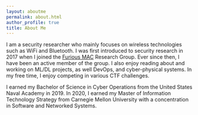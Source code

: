 ```yaml
---
layout: aboutme
permalink: about.html
author_profile: true
title: About Me
---
```


I am a security researcher who mainly focuses on wireless technologies such as WiFi and Bluetooth. I was first introduced to security research in 2017 when I joined the [Furious MAC](https://furiousmac.com) Research Group. Ever since then, I have been an active member of the group. I also enjoy reading about and working on ML/DL projects, as well DevOps, and cyber-physical systems. In my free time, I enjoy competing in various CTF challenges.

I earned my Bachelor of Science in Cyber Operations from the United States Naval Academy in 2019. In 2020, I earned my Master of Information Technology Strategy from Carnegie Mellon University with a concentration in Software and Networked Systems.
